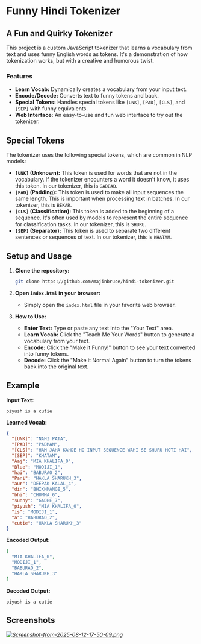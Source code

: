 # Funny Hindi Tokenizer

## A Fun and Quirky Tokenizer

This project is a custom JavaScript tokenizer that learns a vocabulary from text and uses funny English words as tokens. It's a demonstration of how tokenization works, but with a creative and humorous twist.

### Features

- **Learn Vocab:** Dynamically creates a vocabulary from your input text.
- **Encode/Decode:** Converts text to funny tokens and back.
- **Special Tokens:** Handles special tokens like `[UNK]`, `[PAD]`, `[CLS]`, and `[SEP]` with funny equivalents.
- **Web Interface:** An easy-to-use and fun web interface to try out the tokenizer.

## Special Tokens

The tokenizer uses the following special tokens, which are common in NLP models:

*   **`[UNK]` (Unknown):** This token is used for words that are not in the vocabulary. If the tokenizer encounters a word it doesn't know, it uses this token. In our tokenizer, this is `GADBAD`.
*   **`[PAD]` (Padding):** This token is used to make all input sequences the same length. This is important when processing text in batches. In our tokenizer, this is `BEKAR`.
*   **`[CLS]` (Classification):** This token is added to the beginning of a sequence. It's often used by models to represent the entire sequence for classification tasks. In our tokenizer, this is `SHURU`.
*   **`[SEP]` (Separator):** This token is used to separate two different sentences or sequences of text. In our tokenizer, this is `KHATAM`.

## Setup and Usage

1. **Clone the repository:**
   ```bash
   git clone https://github.com/majinbruce/hindi-tokenizer.git
   ```

2. **Open `index.html` in your browser:**
   - Simply open the `index.html` file in your favorite web browser.

3. **How to Use:**
   - **Enter Text:** Type or paste any text into the "Your Text" area.
   - **Learn Vocab:** Click the "Teach Me Your Words" button to generate a vocabulary from your text.
   - **Encode:** Click the "Make it Funny!" button to see your text converted into funny tokens.
   - **Decode:** Click the "Make it Normal Again" button to turn the tokens back into the original text.

## Example

**Input Text:**
```
piyush is a cutie
```

**Learned Vocab:**
```json
{
  "[UNK]": "NAHI PATA",
  "[PAD]": "PADMAN",
  "[CLS]": "HAM JAHA KAHDE HO INPUT SEQUENCE WAHI SE SHURU HOTI HAI",
  "[SEP]": "KHATAM",
  "Aaj": "MIA KHALIFA_0",
  "Blue": "MODIJI_1",
  "hai": "BABURAO_2",
  "Pani": "HAKLA SHARUKH_3",
  "aur": "DEEPAK KALAL_4",
  "din": "BHIKHMANGE_5",
  "bhi": "CHUMMA_6",
  "sunny": "GADHE_7",
  "piyush": "MIA KHALIFA_0",
  "is": "MODIJI_1",
  "a": "BABURAO_2",
  "cutie": "HAKLA SHARUKH_3"
}
```

**Encoded Output:**
```json
[
  "MIA KHALIFA_0",
  "MODIJI_1",
  "BABURAO_2",
  "HAKLA SHARUKH_3"
]
```

**Decoded Output:**
```
piyush is a cutie
```

## Screenshots

*[![Screenshot-from-2025-08-12-17-50-09.png](https://i.postimg.cc/HszpmXJP/Screenshot-from-2025-08-12-17-50-09.png)](https://postimg.cc/VdSyBSWj)*
